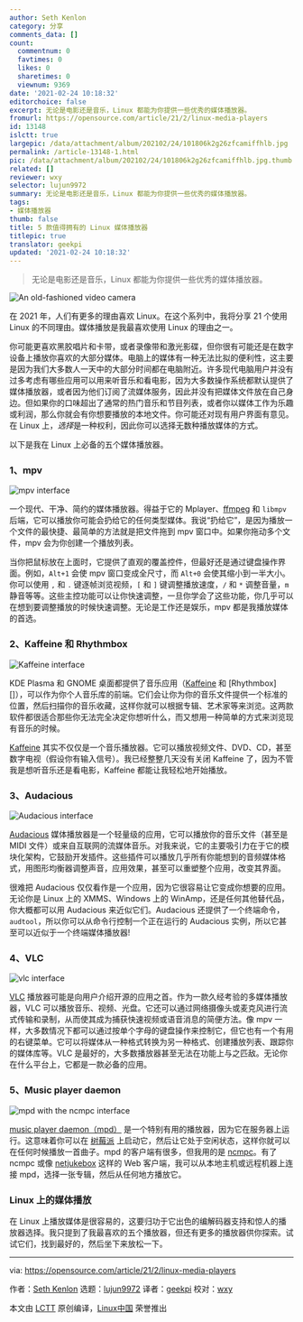 ```yaml
---
author: Seth Kenlon
category: 分享
comments_data: []
count:
  commentnum: 0
  favtimes: 0
  likes: 0
  sharetimes: 0
  viewnum: 9369
date: '2021-02-24 10:18:32'
editorchoice: false
excerpt: 无论是电影还是音乐，Linux 都能为你提供一些优秀的媒体播放器。
fromurl: https://opensource.com/article/21/2/linux-media-players
id: 13148
islctt: true
largepic: /data/attachment/album/202102/24/101806k2g26zfcamiffhlb.jpg
permalink: /article-13148-1.html
pic: /data/attachment/album/202102/24/101806k2g26zfcamiffhlb.jpg.thumb.jpg
related: []
reviewer: wxy
selector: lujun9972
summary: 无论是电影还是音乐，Linux 都能为你提供一些优秀的媒体播放器。
tags:
- 媒体播放器
thumb: false
title: 5 款值得拥有的 Linux 媒体播放器
titlepic: true
translator: geekpi
updated: '2021-02-24 10:18:32'
---
```



> 
> 无论是电影还是音乐，Linux 都能为你提供一些优秀的媒体播放器。
> 
> 
> 


![](/data/attachment/album/202102/24/101806k2g26zfcamiffhlb.jpg "An old-fashioned video camera")


在 2021 年，人们有更多的理由喜欢 Linux。在这个系列中，我将分享 21 个使用 Linux 的不同理由。媒体播放是我最喜欢使用 Linux 的理由之一。


你可能更喜欢黑胶唱片和卡带，或者录像带和激光影碟，但你很有可能还是在数字设备上播放你喜欢的大部分媒体。电脑上的媒体有一种无法比拟的便利性，这主要是因为我们大多数人一天中的大部分时间都在电脑附近。许多现代电脑用户并没有过多考虑有哪些应用可以用来听音乐和看电影，因为大多数操作系统都默认提供了媒体播放器，或者因为他们订阅了流媒体服务，因此并没有把媒体文件放在自己身边。但如果你的口味超出了通常的热门音乐和节目列表，或者你以媒体工作为乐趣或利润，那么你就会有你想要播放的本地文件。你可能还对现有用户界面有意见。在 Linux 上，*选择*是一种权利，因此你可以选择无数种播放媒体的方式。


以下是我在 Linux 上必备的五个媒体播放器。


### 1、mpv


![mpv interface](/data/attachment/album/202102/24/101834vbnunnlzz0t77c3i.png)


一个现代、干净、简约的媒体播放器。得益于它的 Mplayer、[ffmpeg](https://opensource.com/article/17/6/ffmpeg-convert-media-file-formats) 和 `libmpv` 后端，它可以播放你可能会扔给它的任何类型媒体。我说“扔给它”，是因为播放一个文件的最快捷、最简单的方法就是把文件拖到 mpv 窗口中。如果你拖动多个文件，mpv 会为你创建一个播放列表。


当你把鼠标放在上面时，它提供了直观的覆盖控件，但最好还是通过键盘操作界面。例如，`Alt+1` 会使 mpv 窗口变成全尺寸，而 `Alt+0` 会使其缩小到一半大小。你可以使用 `,` 和 `.` 键逐帧浏览视频，`[` 和 `]` 键调整播放速度，`/` 和 `*` 调整音量，`m` 静音等等。这些主控功能可以让你快速调整，一旦你学会了这些功能，你几乎可以在想到要调整播放的时候快速调整。无论是工作还是娱乐，mpv 都是我播放媒体的首选。


### 2、Kaffeine 和 Rhythmbox


![Kaffeine interface](/data/attachment/album/202102/24/101835yj779v7xcj9044ev.png)


KDE Plasma 和 GNOME 桌面都提供了音乐应用（[Kaffeine](https://apps.kde.org/en/kaffeine) 和 [Rhythmbox][]），可以作为你个人音乐库的前端。它们会让你为你的音乐文件提供一个标准的位置，然后扫描你的音乐收藏，这样你就可以根据专辑、艺术家等来浏览。这两款软件都很适合那些你无法完全决定你想听什么，而又想用一种简单的方式来浏览现有音乐的时候。


[Kaffeine](https://apps.kde.org/en/kaffeine) 其实不仅仅是一个音乐播放器。它可以播放视频文件、DVD、CD，甚至数字电视（假设你有输入信号）。我已经整整几天没有关闭 Kaffeine 了，因为不管我是想听音乐还是看电影，Kaffeine 都能让我轻松地开始播放。


### 3、Audacious


![Audacious interface](/data/attachment/album/202102/24/101835mi2xgoemaqmuj22m.png)


[Audacious](https://audacious-media-player.org/) 媒体播放器是一个轻量级的应用，它可以播放你的音乐文件（甚至是 MIDI 文件）或来自互联网的流媒体音乐。对我来说，它的主要吸引力在于它的模块化架构，它鼓励开发插件。这些插件可以播放几乎所有你能想到的音频媒体格式，用图形均衡器调整声音，应用效果，甚至可以重塑整个应用，改变其界面。


很难把 Audacious 仅仅看作是一个应用，因为它很容易让它变成你想要的应用。无论你是 Linux 上的 XMMS、Windows 上的 WinAmp，还是任何其他替代品，你大概都可以用 Audacious 来近似它们。Audacious 还提供了一个终端命令，`audtool`，所以你可以从命令行控制一个正在运行的 Audacious 实例，所以它甚至可以近似于一个终端媒体播放器!


### 4、VLC


![vlc interface](/data/attachment/album/202102/24/101836psv2sooxuwngs3uq.png)


[VLC](http://videolan.org) 播放器可能是向用户介绍开源的应用之首。作为一款久经考验的多媒体播放器，VLC 可以播放音乐、视频、光盘。它还可以通过网络摄像头或麦克风进行流式传输和录制，从而使其成为捕获快速视频或语音消息的简便方法。像 mpv 一样，大多数情况下都可以通过按单个字母的键盘操作来控制它，但它也有一个有用的右键菜单。它可以将媒体从一种格式转换为另一种格式、创建播放列表、跟踪你的媒体库等。VLC 是最好的，大多数播放器甚至无法在功能上与之匹敌。无论你在什么平台上，它都是一款必备的应用。


### 5、Music player daemon


![mpd with the ncmpc interface](/data/attachment/album/202102/24/101836ir8fq2xsxz71pk7d.png)


[music player daemon（mpd）](https://www.musicpd.org/) 是一个特别有用的播放器，因为它在服务器上运行。这意味着你可以在 [树莓派](https://opensource.com/article/21/1/raspberry-pi-hifi) 上启动它，然后让它处于空闲状态，这样你就可以在任何时候播放一首曲子。mpd 的客户端有很多，但我用的是 [ncmpc](https://www.musicpd.org/clients/ncmpc/)。有了 ncmpc 或像 [netjukebox](http://www.netjukebox.nl/) 这样的 Web 客户端，我可以从本地主机或远程机器上连接 mpd，选择一张专辑，然后从任何地方播放它。


### Linux 上的媒体播放


在 Linux 上播放媒体是很容易的，这要归功于它出色的编解码器支持和惊人的播放器选择。我只提到了我最喜欢的五个播放器，但还有更多的播放器供你探索。试试它们，找到最好的，然后坐下来放松一下。




---


via: <https://opensource.com/article/21/2/linux-media-players>


作者：[Seth Kenlon](https://opensource.com/users/seth) 选题：[lujun9972](https://github.com/lujun9972) 译者：[geekpi](https://github.com/geekpi) 校对：[wxy](https://github.com/wxy)


本文由 [LCTT](https://github.com/LCTT/TranslateProject) 原创编译，[Linux中国](https://linux.cn/) 荣誉推出